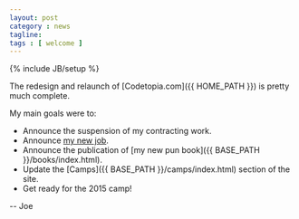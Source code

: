 ```yaml
---
layout: post
category : news
tagline: 
tags : [ welcome ]
---
```

{% include JB/setup %}

The redesign and relaunch of [Codetopia.com]({{ HOME_PATH }}) is pretty much complete.

My main goals were to:

* Announce the suspension of my contracting work.
* Announce <a href="http://www.thoughtworks.com/" target="_blank">my new job</a>.
* Announce the publication of [my new pun book]({{ BASE_PATH }}/books/index.html).
* Update the [Camps]({{ BASE_PATH }}/camps/index.html) section of the site.
* Get ready for the 2015 camp!

-- Joe
